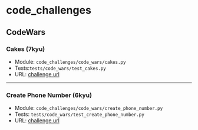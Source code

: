 # code_challenges
## CodeWars
### Cakes (7kyu)
   * Module: `code_challenges/code_wars/cakes.py`
   * Tests:`tests/code_wars/test_cakes.py`
   * URL: [challenge url](https://www.codewars.com/kata/525c65e51bf619685c000059/python)
  ---
### Create Phone Number (6kyu)
   * Module: `code_challenges/code_wars/create_phone_number.py`
   * Tests: `tests/code_wars/test_create_phone_number.py`
   * URL: [challenge url](https://www.codewars.com/kata/525f50e3b73515a6db000b83/python)